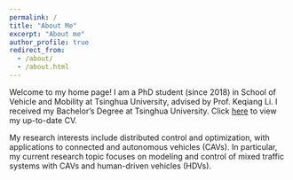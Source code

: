 ```yaml
---
permalink: /
title: "About Me"
excerpt: "About me"
author_profile: true
redirect_from: 
  - /about/
  - /about.html
---
```


Welcome to my home page! I am a PhD student (since 2018) in School of Vehicle and Mobility at Tsinghua University, advised by Prof. Keqiang Li. I received my Bachelor’s Degree at Tsinghua University. Click [here](https://zzz14.github.io/files/CV-Zizhao.pdf) to view my up-to-date CV.

My research interests include distributed control and optimization, with applications to connected and autonomous vehicles (CAVs). In particular, my current research topic focuses on modeling and control of mixed traffic systems with CAVs and human-driven vehicles (HDVs).